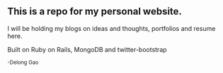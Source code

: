 <h2>This is a repo for my personal website.</h2>
<p>I will be holding my blogs on ideas and thoughts, portfolios and resume here.</p>
<p>Built on Ruby on Rails, MongoDB and twitter-bootstrap</p>
<small>-Delong Gao</small>